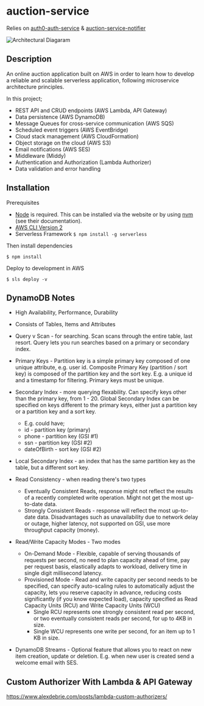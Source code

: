 # auction-service

Relies on [auth0-auth-service](https://github.com/AndrewCathcart/auth0-auth-service) & [auction-service-notifier](https://github.com/AndrewCathcart/auction-service-notifier)

![Architectural Diagaram](https://i.imgur.com/SzkXPky.png)

## Description

An online auction application built on AWS in order to learn how to develop a reliable and scalable serverless application, following microservice architecture principles.

In this project;

- REST API and CRUD endpoints (AWS Lambda, API Gateway)
- Data persistence (AWS DynamoDB)
- Message Queues for cross-service communication (AWS SQS)
- Scheduled event triggers (AWS EventBridge)
- Cloud stack management (AWS CloudFormation)
- Object storage on the cloud (AWS S3)
- Email notifications (AWS SES)
- Middleware (Middy)
- Authentication and Authorization (Lambda Authorizer)
- Data validation and error handling

## Installation

Prerequisites

- [Node](https://nodejs.org/en/) is required. This can be installed via the website or by using [nvm](https://github.com/nvm-sh/nvm) (see their documentation).
- [AWS CLI Version 2](https://docs.aws.amazon.com/cli/latest/userguide/install-cliv2.html)
- Serverless Framework `$ npm install -g serverless`

Then install dependencies

`$ npm install`

Deploy to development in AWS

`$ sls deploy -v`

## DynamoDB Notes

- High Availability, Performance, Durability
- Consists of Tables, Items and Attributes
- Query v Scan - for searching. Scan scans through the entire table, last resort. Query lets you run searches based on a primary or secondary index.
- Primary Keys - Partition key is a simple primary key composed of one unique attribute, e.g. user id. Composite Primary Key (partition / sort key) is composed of the partition key and the sort key. E.g. a unique id and a timestamp for filtering. Primary keys must be unique.
- Secondary Index - more querying flexability. Can specify keys other than the primary key, from 1 - 20. Global Secondary Index can be specified on keys different to the primary keys, either just a partition key or a partition key and a sort key.

  - E.g. could have;
  - id - partition key (primary)
  - phone - partition key (GSI #1)
  - ssn - partition key (GSI #2)
  - dateOfBirth - sort key (GSI #2)

- Local Secondary Index - an index that has the same partition key as the table, but a different sort key.
- Read Consistency - when reading there's two types
  - Eventually Consistent Reads, response might not reflect the results of a recently completed write operation. Might not get the most up-to-date data.
  - Strongly Consistent Reads - response will reflect the most up-to-date data. Disadvantages such as unavailability due to network delay or outage, higher latency, not supported on GSI, use more throughput capacity (money).
- Read/Write Capacity Modes - Two modes
  - On-Demand Mode - Flexible, capable of serving thousands of requests per second, no need to plan capacity ahead of time, pay per request basis, elastically adapts to workload, delivery time in single digit millisecond latency.
  - Provisioned Mode - Read and write capacity per second needs to be specified, can specify auto-scaling rules to automatically adjust the capacity, lets you reserve capacity in advance, reducing costs significantly (if you know expected load), capacity specified as Read Capacity Units (RCU) and Write Capacity Units (WCU)
    - Single RCU represents one strongly consistent read per second, or two eventually consistent reads per second, for up to 4KB in size.
    - Single WCU represents one write per second, for an item up to 1 KB in size.
- DynamoDB Streams - Optional feature that allows you to react on new item creation, update or deletion. E.g. when new user is created send a welcome email with SES.

## Custom Authorizer With Lambda & API Gateway

https://www.alexdebrie.com/posts/lambda-custom-authorizers/
